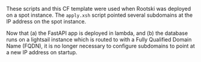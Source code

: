 These scripts and this CF template were used when Rootski was deployed on a spot instance.
The `apply.xsh` script pointed several subdomains at the IP address on the spot instance.

Now that (a) the FastAPI app is deployed in lambda, and (b) the database runs on a
lightsail instance which is routed to with a Fully Qualified Domain Name (FQDN),
it is no longer necessary to configure subdomains to point at a new IP address on startup.
